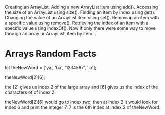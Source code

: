 Creating an ArrayList.
Adding a new ArrayList item using add().
Accessing the size of an ArrayList using size().
Finding an item by index using get().
Changing the value of an ArrayList item using set().
Removing an item with a specific value using remove().
Retrieving the index of an item with a specific value using indexOf().
Now if only there were some way to move through an array or ArrayList, item by item…

# Arrays Random Facts
let theNewWord = ['ya', 'ba', '1234567', 'la'];

theNewWord[2][6];

the [2] gives us index 2 of the large array and [6] gives us the index of the characters of of index 2. 

theNewWord[2][6] would go to index two, then at index 2 it would look for index 6 and print the integer 7. 7 is the 6th index at index 2 of theNewWord.
